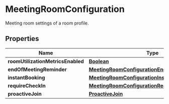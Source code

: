 

# MeetingRoomConfiguration

Meeting room settings of a room profile.

## Properties

| Name | Type | Description | Notes |
|------------ | ------------- | ------------- | -------------|
|**roomUtilizationMetricsEnabled** | [**Boolean**](Boolean.md) |  |  [optional] |
|**endOfMeetingReminder** | [**MeetingRoomConfigurationEndOfMeetingReminder**](MeetingRoomConfigurationEndOfMeetingReminder.md) |  |  [optional] |
|**instantBooking** | [**MeetingRoomConfigurationInstantBooking**](MeetingRoomConfigurationInstantBooking.md) |  |  [optional] |
|**requireCheckIn** | [**MeetingRoomConfigurationRequireCheckIn**](MeetingRoomConfigurationRequireCheckIn.md) |  |  [optional] |
|**proactiveJoin** | [**ProactiveJoin**](ProactiveJoin.md) |  |  [optional] |



